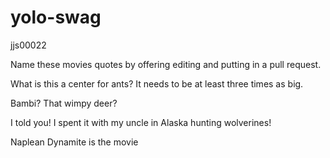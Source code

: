 yolo-swag
=========
<html> jjs00022 

Name these movies quotes by offering editing and putting in a pull request.

What is this a center for ants? It needs to be at least three times as big.

Bambi? That wimpy deer?

 I told you! I spent it with my uncle in Alaska hunting wolverines!

Naplean Dynamite is the movie 
